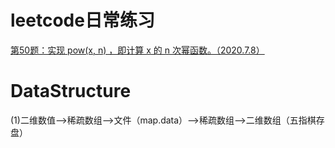 # **leetcode日常练习**

[第50题：实现 pow(x, n) ，即计算 x 的 n 次幂函数。（2020.7.8）](https://github.com/422314646/leetcode/blob/master/project/src/Solution50.java)


# **DataStructure**
(1)二维数值——>稀疏数组——>文件（map.data）——>稀疏数组——>二维数组（五指棋存盘）